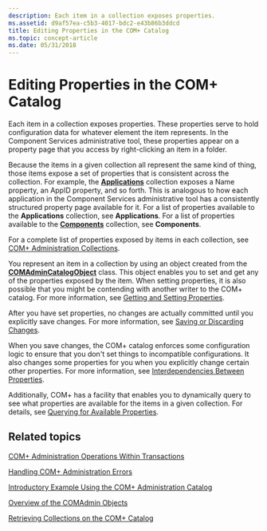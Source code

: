 ```yaml
---
description: Each item in a collection exposes properties.
ms.assetid: d9af57ea-c5b3-4017-bdc2-e43b86b3ddcd
title: Editing Properties in the COM+ Catalog
ms.topic: concept-article
ms.date: 05/31/2018
---
```


# Editing Properties in the COM+ Catalog

Each item in a collection exposes properties. These properties serve to hold configuration data for whatever element the item represents. In the Component Services administrative tool, these properties appear on a property page that you access by right-clicking an item in a folder.

Because the items in a given collection all represent the same kind of thing, those items expose a set of properties that is consistent across the collection. For example, the [**Applications**](applications.md) collection exposes a Name property, an AppID property, and so forth. This is analogous to how each application in the Component Services administrative tool has a consistently structured property page available for it. For a list of properties available to the **Applications** collection, see **Applications**. For a list of properties available to the [**Components**](components.md) collection, see **Components**.

For a complete list of properties exposed by items in each collection, see [COM+ Administration Collections](com--administration-collections.md).

You represent an item in a collection by using an object created from the [**COMAdminCatalogObject**](comadmincatalogobject.md) class. This object enables you to set and get any of the properties exposed by the item. When setting properties, it is also possible that you might be contending with another writer to the COM+ catalog. For more information, see [Getting and Setting Properties](getting-and-setting-properties.md).

After you have set properties, no changes are actually committed until you explicitly save changes. For more information, see [Saving or Discarding Changes](saving-or-discarding-changes.md).

When you save changes, the COM+ catalog enforces some configuration logic to ensure that you don't set things to incompatible configurations. It also changes some properties for you when you explicitly change certain other properties. For more information, see [Interdependencies Between Properties](interdependencies-between-properties.md).

Additionally, COM+ has a facility that enables you to dynamically query to see what properties are available for the items in a given collection. For details, see [Querying for Available Properties](querying-for-available-properties.md).

## Related topics

<dl> <dt>

[COM+ Administration Operations Within Transactions](com--administration-operations-within-transactions.md)
</dt> <dt>

[Handling COM+ Administration Errors](handling-com--administration-errors.md)
</dt> <dt>

[Introductory Example Using the COM+ Administration Catalog](introductory-example-using-the-com--administration-catalog.md)
</dt> <dt>

[Overview of the COMAdmin Objects](overview-of-the-comadmin-objects.md)
</dt> <dt>

[Retrieving Collections on the COM+ Catalog](retrieving-collections-on-the-com--catalog.md)
</dt> </dl>

 

 




